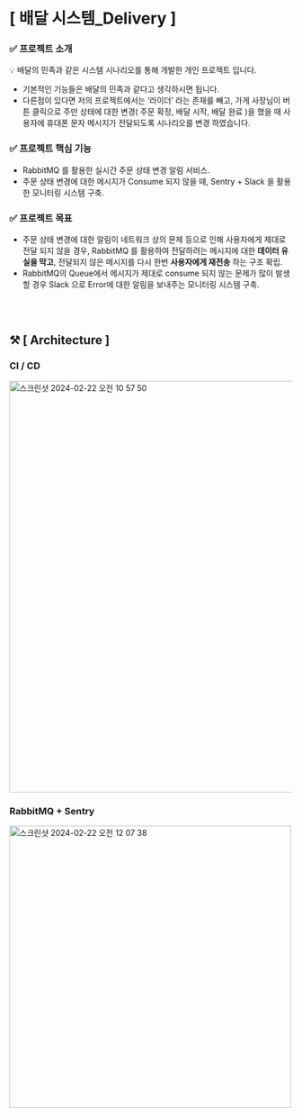 # [ 배달 시스템_Delivery ]
<aside>
  
### ✅ 프로젝트 소개  

💡 배달의 민족과 같은 시스템 시나리오를 통해 개발한 개인 프로젝트 입니다.

- 기본적인 기능들은 배달의 민족과 같다고 생각하시면 됩니다.
- 다른점이 있다면 저의 프로젝트에서는 ‘라이더’ 라는 존재를 빼고, 가게 사장님이 버튼 클릭으로 주만 상태에 대한 변경( 주문 확정, 배달 시작, 배달 완료 )을 했을 때 사용자에 휴대폰 문자 메시지가 전달되도록 시나리오를 변경 하였습니다.

### ✅ 프로젝트 핵심 기능

- RabbitMQ 를 활용한 실시간 주문 상태 변경 알림 서비스.
- 주문 상태 변경에 대한 메시지가 Consume 되지 않을 때, Sentry + Slack 을 활용한 모니터링 시스템 구축.

### ✅ 프로젝트 목표

- 주문 상태 변경에 대한 알림이 네트워크 상의 문제 등으로 인해 사용자에게 제대로 전달 되지 않을 경우, RabbitMQ 를 활용하여 전달하려는 메시지에 대한 **데이터 유실을 막고**, 전달되지 않은 메시지를 다시 한번 **사용자에게 재전송** 하는 구조 확립.
- RabbitMQ의 Queue에서 메시지가 제대로 consume 되지 않는 문제가 많이 발생할 경우 Slack 으로 Error에 대한 알림을 보내주는 모니터링 시스템 구축.
</aside>

</br></br>

## ⚒️ [ Architecture ]
### CI / CD
<img width="731" alt="스크린샷 2024-02-22 오전 10 57 50" src="https://github.com/jwodn123/delivery/assets/68779402/3ed93060-9f63-4552-a3db-0d7a46e0389d">

### RabbitMQ + Sentry
<img width="501" alt="스크린샷 2024-02-22 오전 12 07 38" src="https://github.com/jwodn123/delivery/assets/68779402/60c7739e-d7e1-48de-9daa-46b25cb0e8d2">

